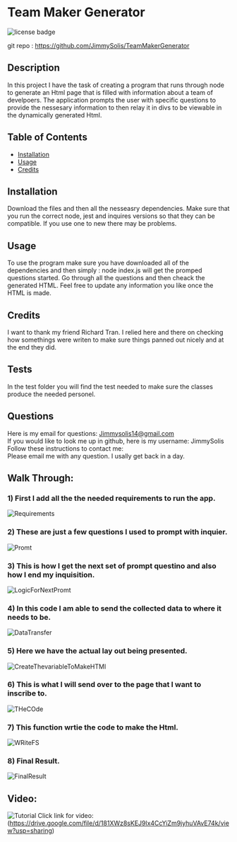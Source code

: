 # Team Maker Generator 
   
![license badge](https://img.shields.io/badge/license--yellow)

git repo : https://github.com/JimmySolis/TeamMakerGenerator

  ## Description
  In this project I have the task of creating a program that runs through node to generate an Html page that is filled with information about a team of develpoers. The application prompts the user with specific questions to provide the nessesary information to then relay it in divs to be viewable in the dynamically generated Html.

  ## Table of Contents 
  - [Installation](#installation)
  - [Usage](#usage)
  - [Credits](#credits)


  ## Installation
  Download the files and then all the nesseasry dependencies. Make sure that you run the correct node, jest and inquires versions so that they can be compatible. If you use one to new there may be problems.

  ## Usage
  To use the program make sure you have downloaded all of the dependencies and then simply : node index.js will get the promped questions started. Go through all the questions and then cheack the generated HTML. Feel free to update any information you like once the HTML is made.

  ## Credits
  I want to thank my friend Richard Tran. I relied here and there on checking how somethings were writen to make sure things panned out nicely and at the end they did.

  ## Tests
  In the test folder you will find the test needed to make sure the classes produce the needed personel.

  
  ## Questions
  Here is my email for questions:  Jimmysolis14@gmail.com
  <br />
  If you would like to look me up in github, here is my username: JimmySolis
  <br />
  Follow these instructions to contact me: <br />
  Please email me with any question. I usally get back in a day.

  ## Walk Through:

  ### 1) First I add all the the needed requirements to run the app.
![Requirements](./img/1-RequiredFuntinosEtc.png)
  ### 2) These are just a few questions I used to prompt with inquier.
![Promt](./img/2-Prompt%20questions.png)
  ### 3) This is how I get the next set of prompt questino and also how I end my inquisition.
![LogicForNextPromt](./img/3-logicForNextPromptQuestions.png)
  ### 4) In this code I am able to send the collected data to where it needs to be.
![DataTransfer](./img/4-WhatWeDoWithData.png)
  ### 5) Here we have the actual lay out being presented.
![CreateThevariableToMakeHTMl](./img/5-FunctionToCreateThePage.png)
  ### 6) This is what I will send over to the page that I want to inscribe to.
![THeCOde](./img/6-TheCodeForHtml.png)
  ### 7) This function wrtie the code to make the Html.
![WRiteFS](./img/7-TheFunctionThatCreatesTheHtml.png)
  ### 8) Final Result.
![FinalResult](./img/HTMLpage.png)

## Video:
![Tutorial](./img/IMGSHOt.png)
Click link for video:
(https://drive.google.com/file/d/181XWz8sKEJ9lx4CcYiZm9jyhuVAvE74k/view?usp=sharing)



